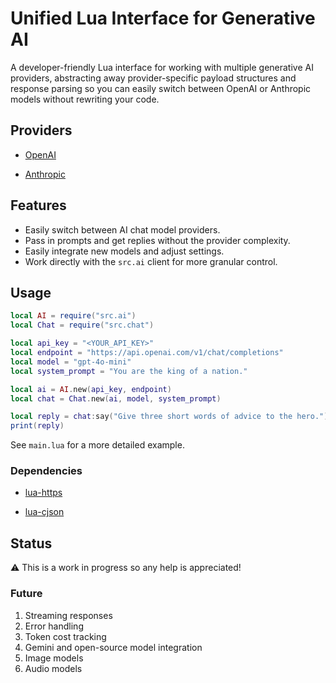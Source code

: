 # Unified Lua Interface for Generative AI

A developer-friendly Lua interface for working with multiple generative AI providers, abstracting away provider-specific payload structures and response parsing so you can easily switch between OpenAI or Anthropic models without rewriting your code.

## Providers

- [OpenAI](https://platform.openai.com/docs/overview)

- [Anthropic](https://docs.anthropic.com/en/home)

## Features

- Easily switch between AI chat model providers.
- Pass in prompts and get replies without the provider complexity.
- Easily integrate new models and adjust settings.
- Work directly with the `src.ai` client for more granular control.

## Usage

```lua
local AI = require("src.ai")
local Chat = require("src.chat")

local api_key = "<YOUR_API_KEY>"
local endpoint = "https://api.openai.com/v1/chat/completions"
local model = "gpt-4o-mini"
local system_prompt = "You are the king of a nation."

local ai = AI.new(api_key, endpoint)
local chat = Chat.new(ai, model, system_prompt)

local reply = chat:say("Give three short words of advice to the hero.")
print(reply)
```

See `main.lua` for a more detailed example.

### Dependencies

- [lua-https](https://github.com/love2d/lua-https)

- [lua-cjson](https://github.com/openresty/lua-cjson)

## Status

⚠️ This is a work in progress so any help is appreciated!

### Future

1. Streaming responses
2. Error handling
3. Token cost tracking
4. Gemini and open-source model integration
5. Image models
6. Audio models